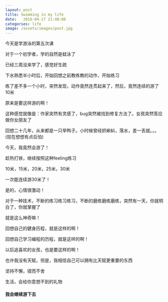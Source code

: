 ```yaml
---
layout: post
title: Swimming in my life
date:   2016-04-17 21:48:06
categories: life
image: /assets/images/post.jpg
---
```




今天是学游泳的第五次课

对于一个初学者，学的自然是蛙泳了

已经三周没来学了，感觉好生疏

下水熟悉半小时后，开始回想之前教练教的动作，开始练习

练了差不多一个小时，突然发现，动作竟然连贯起来了，然后，竟然连续的游了10米

原来是要这样游的啊！

这种感觉就像是：作家突然有灵感了，bug突然被找到修复方法了。女孩突然答应做你女朋友了

回想二十几年，从来都是一只旱鸭子。小时候曾经抓蝌蚪，落水，差一丢就。。。(现在想想有点后怕)

今天，我竟然会游了！

趁热打铁，继续按照这种feeling练习

10米，15米，20米，25米，30米

一次能连续游30米了！

是的，心情很激动！

对于一种技术，不断的练习练习练习，不断的磨练磨练磨练，突然有一天，你就明白了，你就掌握了

就是这么神奇嘛！

回想自己的健身历程，就是这样的啊！

回想自己学习编程的历程，就是这样的啊！

以后追喜欢的女孩，也是要这样的啊！

也许我没有天赋，但是，我相信自己可以拥有比天赋更重要的东西

坚持不懈，锲而不舍

生活，会给你意想不到的礼物

#### 我会继续游下去
